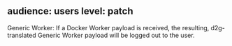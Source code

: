 audience: users
level: patch
---
Generic Worker: If a Docker Worker payload is received, the resulting, d2g-translated Generic Worker payload will be logged out to the user.
